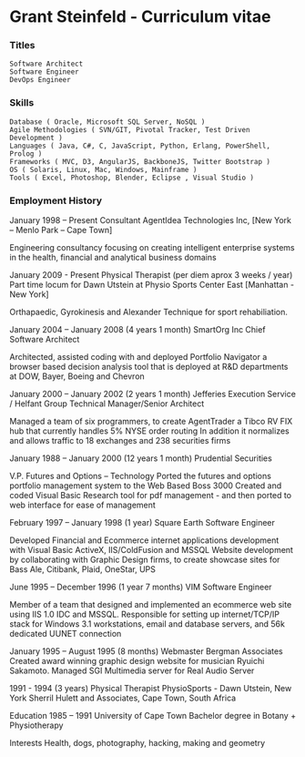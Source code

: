 # Grant Steinfeld - Curriculum vitae


### Titles ###
    Software Architect
    Software Engineer
    DevOps Engineer


### Skills ### 
    Database ( Oracle, Microsoft SQL Server, NoSQL ) 
    Agile Methodologies ( SVN/GIT, Pivotal Tracker, Test Driven Development ) 
    Languages ( Java, C#, C, JavaScript, Python, Erlang, PowerShell, Prolog ) 
    Frameworks ( MVC, D3, AngularJS, BackboneJS, Twitter Bootstrap ) 
    OS ( Solaris, Linux, Mac, Windows, Mainframe ) 
    Tools ( Excel, Photoshop, Blender, Eclipse , Visual Studio )

### Employment History ### 

January 1998 – Present
Consultant
AgentIdea Technologies Inc, [New York – Menlo Park – Cape Town]

Engineering consultancy focusing on creating intelligent enterprise systems in the health, financial and analytical business domains


January 2009 - Present
Physical Therapist (per diem aprox 3 weeks / year)
Part time locum for Dawn Utstein at Physio Sports Center East [Manhattan - New York]

Orthapaedic, Gyrokinesis and Alexander Technique for sport rehabiliation.





January 2004 – January 2008 (4 years 1 month)
SmartOrg Inc 
Chief Software Architect

Architected, assisted coding with and deployed Portfolio Navigator a browser based decision analysis tool that is deployed at R&D departments at DOW, Bayer, Boeing and Chevron


January 2000 – January 2002 (2 years 1 month)
Jefferies Execution Service / Helfant Group
Technical Manager/Senior Architect

Managed a team of six programmers, to create AgentTrader a Tibco RV FIX hub that currently handles 5% NYSE order routing
In addition it normalizes and allows traffic to 18 exchanges and 238 securities firms


January 1988 – January 2000 (12 years 1 month)
Prudential Securities

V.P. Futures and Options – Technology
Ported the futures and options portfolio management system to the Web Based Boss 3000
Created and coded Visual Basic Research tool for pdf management - and then ported to web interface for ease of management


February 1997 – January 1998 (1 year)
Square Earth
Software Engineer

Developed Financial and Ecommerce internet applications development with Visual Basic ActiveX, IIS/ColdFusion and MSSQL
Website development by collaborating with Graphic Design firms, to create showcase sites for Bass Ale, Citibank, Plaid, OneStar, UPS


June 1995 – December 1996 (1 year 7 months)
VIM
Software Engineer

Member of a team that designed and implemented an ecommerce web site using IIS 1.0 IDC and MSSQL.
Responsible for setting up internet/TCP/IP stack for Windows 3.1 workstations, email and database servers, and 56k dedicated UUNET connection


January 1995 – August 1995 (8 months)
Webmaster Bergman Associates
Created award winning graphic design website for musician Ryuichi Sakamoto.
Managed SGI Multimedia server for Real Audio Server


1991 - 1994 (3 years)
Physical Therapist
PhysioSports - Dawn Utstein, New York
Sherril Hulett and Associates, Cape Town, South Africa


Education
1985 – 1991
University of Cape Town
Bachelor degree in Botany + Physiotherapy

Interests
Health, dogs, photography, hacking, making and geometry
